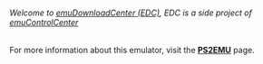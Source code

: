 ###### Welcome to [emuDownloadCenter (EDC)](https://github.com/PhoenixInteractiveNL/emuDownloadCenter/wiki/), EDC is a side project of [emuControlCenter](https://github.com/PhoenixInteractiveNL/emuControlCenter/wiki/)

For more information about this emulator, visit the [**PS2EMU**](https://github.com/PhoenixInteractiveNL/emuDownloadCenter/wiki/Emulator-ps2emu#menu) page.
